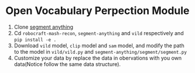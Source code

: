 # Open Vocabulary Perpection Module

1. Clone [segment anything](https://github.com/facebookresearch/segment-anything) 
2. Cd `robocraft-mash-recon`, `segment-anything` and `vild` respectively and `pip install -e .`
3. Download `vild` model, `clip` model and `sam` model, and modify the path to the model in `vild/vild.py` and `segment-anything/segment/segment.py`
4. Customize your data by replace the data in obervations with you own data(Notice follow the same data structure). 